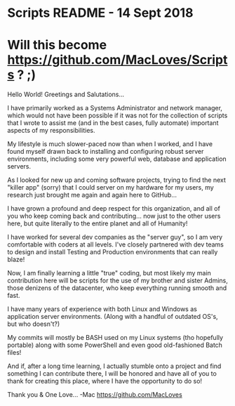 # Scripts README - 14 Sept 2018
# Will this become https://github.com/MacLoves/Scripts ?  ;)

Hello World!  Greetings and Salutations...

I have primarily worked as a Systems Administrator and network manager,
which would not have been possible if it was not for the collection of scripts
that I wrote to assist me (and in the best cases, fully automate) important
aspects of my responsibilities.

My lifestyle is much slower-paced now than when I worked, and I have found
myself drawn back to installing and configuring robust server environments,
including some very powerful web, database and application servers.

As I looked for new up and coming software projects, trying to find the next
"killer app" (sorry) that I could server on my hardware for my users, my
research just brought me again and again here to GitHub...

I have grown a profound and deep respect for this organization, and all of you
who keep coming back and contributing...   now just to the other users here,
but quite literally to the entire planet and all of Humanity!  

I have worked for several dev companies as the "server guy", so I am very
comfortable with coders at all levels. I've closely partnered with dev teams to
design and install Testing and Production environments that can really blaze!

Now, I am finally learning a little "true" coding, but most likely my main
contribution here will be scripts for the use of my brother and sister Admins,
those denizens of the datacenter, who keep everything running smooth and fast.

I have many years of experience with both Linux and Windows as application
server environments. (Along with a handful of outdated OS's, but who doesn't?)

My commits will mostly be BASH used on my Linux systems (tho hopefully portable)
along with some PowerShell and even good old-fashioned Batch files!

And if, after a long time learning, I actually stumble onto a project and find
something I can contribute there, I will be honored and have all of you to
thank for creating this place, where I have the opportunity to do so!

Thank you & One Love...
-Mac
https://github.com/MacLoves
